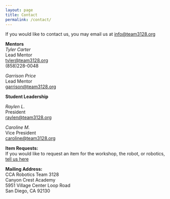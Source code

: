 ```yaml
---
layout: page
title: Contact
permalink: /contact/
---
```


If you would like to contact us, you may email us at [info@team3128.org](mailto:info@team3128.org)

**Mentors**  
*Tyler Carter*  
Lead Mentor  
[tyler@team3128.org](mailto:tyler@team3128.org)  
(858)228-0048  

*Garrison Price*  
Lead Mentor  
[garrison@team3128.org](mailto:garrison@team3128.org)  

**Student Leadership**

*Raylen L.*  
President  
[raylen@team3128.org](mailto:raylen@team3128.org)  

*Caroline M.*  
Vice President  
[caroline@team3128.org](mailto:caroline@team3128.org)

**Item Requests:**  
If you would like to request an item for the workshop, the robot, or robotics, [tell us here](https://docs.google.com/forms/d/e/1FAIpQLSeDOGKZMsi8F6hn1Md16a8cnNyxb3TEy5sdJTwQK0GUv-Sf8w/viewform)

**Mailing Address:**  
CCA Robotics Team 3128  
Canyon Crest Academy  
5951 Village Center Loop Road  
San Diego, CA 92130
